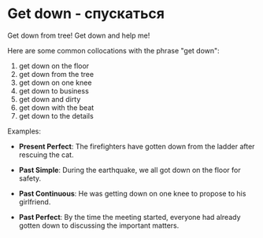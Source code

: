 # Get down - спускаться

Get down from tree!
Get down and help me!

Here are some common collocations with the phrase "get down":

1. get down on the floor
2. get down from the tree
3. get down on one knee
4. get down to business
5. get down and dirty
6. get down with the beat
7. get down to the details

Examples:

- **Present Perfect**: The firefighters have gotten down from the ladder after rescuing the cat.

- **Past Simple**: During the earthquake, we all got down on the floor for safety.

- **Past Continuous**: He was getting down on one knee to propose to his girlfriend.

- **Past Perfect**: By the time the meeting started, everyone had already gotten down to discussing the important matters.